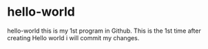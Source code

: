 # hello-world
hello-world this is my 1st program in Github.
This is the 1st time after creating Hello world i will commit my changes.
